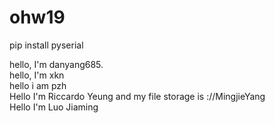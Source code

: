 # ohw19

pip install pyserial

hello, I'm danyang685.  
hello, I'm xkn  
hello i am pzh  
Hello I'm Riccardo Yeung and my file storage is ://MingjieYang  
Hello I'm Luo Jiaming  
